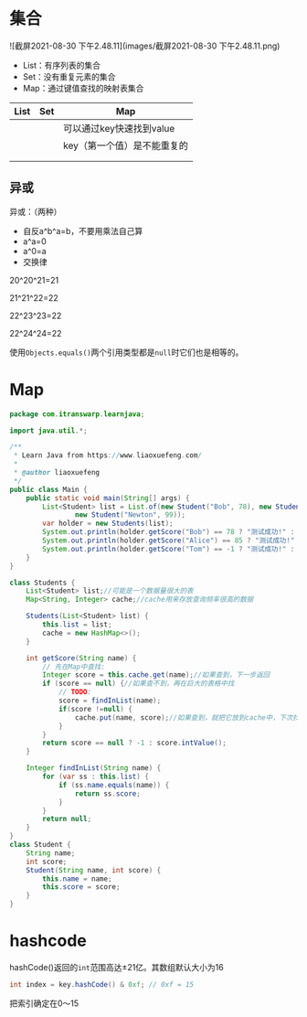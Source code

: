 # 集合



![截屏2021-08-30 下午2.48.11](images/截屏2021-08-30 下午2.48.11.png)

- List：有序列表的集合
- Set：没有重复元素的集合
- Map：通过键值查找的映射表集合

| List | Set  | Map                         |
| ---- | ---- | --------------------------- |
|      |      | 可以通过key快速找到value    |
|      |      | key（第一个值）是不能重复的 |
|      |      |                             |
|      |      |                             |



## 异或

异或：（两种）

- 自反a^b^a=b，不要用乘法自己算
- a^a=0
- a^0=a
- 交换律

20^20^21=21 

21^21^22=22

22^23^23=22

22^24^24=22



使用`Objects.equals()`两个引用类型都是`null`时它们也是相等的。

# Map

```java
package com.itranswarp.learnjava;

import java.util.*;

/**
 * Learn Java from https://www.liaoxuefeng.com/
 * 
 * @author liaoxuefeng
 */
public class Main {
	public static void main(String[] args) {
		List<Student> list = List.of(new Student("Bob", 78), new Student("Alice", 85), new Student("Brush", 66),
				new Student("Newton", 99));
		var holder = new Students(list);
		System.out.println(holder.getScore("Bob") == 78 ? "测试成功!" : "测试失败!");
		System.out.println(holder.getScore("Alice") == 85 ? "测试成功!" : "测试失败!");
		System.out.println(holder.getScore("Tom") == -1 ? "测试成功!" : "测试失败!");
	}
}

class Students {
	List<Student> list;//可能是一个数据量很大的表
	Map<String, Integer> cache;//cache用来存放查询频率很高的数据

	Students(List<Student> list) {
		this.list = list;
		cache = new HashMap<>();
	}

	int getScore(String name) {
		// 先在Map中查找:
		Integer score = this.cache.get(name);//如果查到，下一步返回
		if (score == null) {//如果查不到，再在巨大的表格中找
			// TODO:
			score = findInList(name);
			if(score !=null) {
				cache.put(name, score);//如果查到，就把它放到cache中，下次找就更快了
			}
		}
		return score == null ? -1 : score.intValue();
	}

	Integer findInList(String name) {
		for (var ss : this.list) {
			if (ss.name.equals(name)) {
				return ss.score;
			}
		}
		return null;
	}
}
class Student {
	String name;
	int score;
	Student(String name, int score) {
		this.name = name;
		this.score = score;
	}
}
```



# hashcode

hashCode()返回的`int`范围高达±21亿。其数组默认大小为16

```java
int index = key.hashCode() & 0xf; // 0xf = 15
```

把索引确定在0～15

